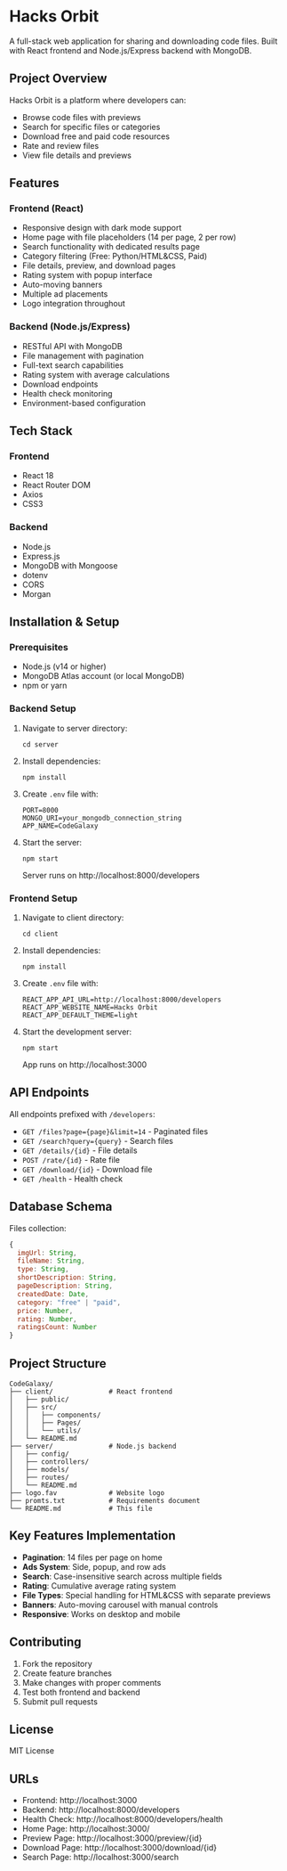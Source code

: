 # Hacks Orbit

A full-stack web application for sharing and downloading code files. Built with React frontend and Node.js/Express backend with MongoDB.

## Project Overview

Hacks Orbit is a platform where developers can:
- Browse code files with previews
- Search for specific files or categories
- Download free and paid code resources
- Rate and review files
- View file details and previews

## Features

### Frontend (React)
- Responsive design with dark mode support
- Home page with file placeholders (14 per page, 2 per row)
- Search functionality with dedicated results page
- Category filtering (Free: Python/HTML&CSS, Paid)
- File details, preview, and download pages
- Rating system with popup interface
- Auto-moving banners
- Multiple ad placements
- Logo integration throughout

### Backend (Node.js/Express)
- RESTful API with MongoDB
- File management with pagination
- Full-text search capabilities
- Rating system with average calculations
- Download endpoints
- Health check monitoring
- Environment-based configuration

## Tech Stack

### Frontend
- React 18
- React Router DOM
- Axios
- CSS3

### Backend
- Node.js
- Express.js
- MongoDB with Mongoose
- dotenv
- CORS
- Morgan

## Installation & Setup

### Prerequisites
- Node.js (v14 or higher)
- MongoDB Atlas account (or local MongoDB)
- npm or yarn

### Backend Setup
1. Navigate to server directory:
   ```
   cd server
   ```

2. Install dependencies:
   ```
   npm install
   ```

3. Create `.env` file with:
   ```
   PORT=8000
   MONGO_URI=your_mongodb_connection_string
   APP_NAME=CodeGalaxy
   ```

4. Start the server:
   ```
   npm start
   ```
   Server runs on http://localhost:8000/developers

### Frontend Setup
1. Navigate to client directory:
   ```
   cd client
   ```

2. Install dependencies:
   ```
   npm install
   ```

3. Create `.env` file with:
   ```
   REACT_APP_API_URL=http://localhost:8000/developers
   REACT_APP_WEBSITE_NAME=Hacks Orbit
   REACT_APP_DEFAULT_THEME=light
   ```

4. Start the development server:
   ```
   npm start
   ```
   App runs on http://localhost:3000

## API Endpoints

All endpoints prefixed with `/developers`:

- `GET /files?page={page}&limit=14` - Paginated files
- `GET /search?query={query}` - Search files
- `GET /details/{id}` - File details
- `POST /rate/{id}` - Rate file
- `GET /download/{id}` - Download file
- `GET /health` - Health check

## Database Schema

Files collection:
```javascript
{
  imgUrl: String,
  fileName: String,
  type: String,
  shortDescription: String,
  pageDescription: String,
  createdDate: Date,
  category: "free" | "paid",
  price: Number,
  rating: Number,
  ratingsCount: Number
}
```

## Project Structure

```
CodeGalaxy/
├── client/              # React frontend
│   ├── public/
│   ├── src/
│   │   ├── components/
│   │   ├── Pages/
│   │   └── utils/
│   └── README.md
├── server/              # Node.js backend
│   ├── config/
│   ├── controllers/
│   ├── models/
│   ├── routes/
│   └── README.md
├── logo.fav             # Website logo
├── promts.txt           # Requirements document
└── README.md            # This file
```

## Key Features Implementation

- **Pagination**: 14 files per page on home
- **Ads System**: Side, popup, and row ads
- **Search**: Case-insensitive search across multiple fields
- **Rating**: Cumulative average rating system
- **File Types**: Special handling for HTML&CSS with separate previews
- **Banners**: Auto-moving carousel with manual controls
- **Responsive**: Works on desktop and mobile

## Contributing

1. Fork the repository
2. Create feature branches
3. Make changes with proper comments
4. Test both frontend and backend
5. Submit pull requests

## License

MIT License

## URLs

- Frontend: http://localhost:3000
- Backend: http://localhost:8000/developers
- Health Check: http://localhost:8000/developers/health
- Home Page: http://localhost:3000/
- Preview Page: http://localhost:3000/preview/{id}
- Download Page: http://localhost:3000/download/{id}
- Search Page: http://localhost:3000/search